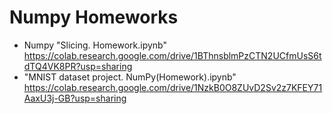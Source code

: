 # Numpy Homeworks
* Numpy "Slicing. Homework.ipynb" https://colab.research.google.com/drive/1BThnsblmPzCTN2UCfmUsS6tdTQ4VK8PR?usp=sharing
* "MNIST dataset project. NumPy(Homework).ipynb" https://colab.research.google.com/drive/1NzkB0O8ZUvD2Sv2z7KFEY71AaxU3j-GB?usp=sharing
